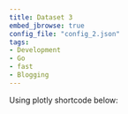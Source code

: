 ```yaml
---
title: Dataset 3
embed_jbrowse: true
config_file: "config_2.json"
tags: 
- Development
- Go
- fast
- Blogging
---
```


Using plotly shortcode below:
